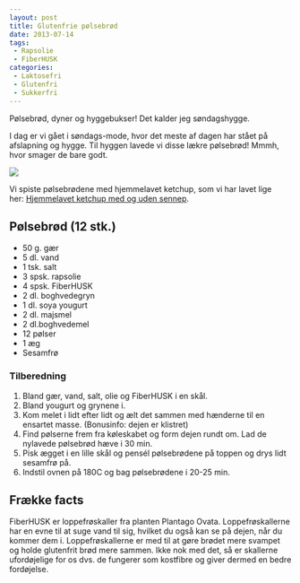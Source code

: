 ```yaml
---
layout: post
title: Glutenfrie pølsebrød
date: 2013-07-14
tags:
 - Rapsolie
 - FiberHUSK
categories:
 - Laktosefri
 - Glutenfri
 - Sukkerfri
---
```


Pølsebrød, dyner og hyggebukser! Det kalder jeg søndagshygge.

I dag er vi gået i søndags-mode, hvor det meste af dagen har stået på afslapning
og hygge. Til hyggen lavede vi disse lækre pølsebrød! Mmmh, hvor smager de bare
godt.

[ ![](http://3.bp.blogspot.com/-q93YgStJQlo/UeMMafmSVEI/AAAAAAAABAc/PqIdL00Yx3E/s1600/P%C3%B8lsebr%C3%B8d.jpg) ](http://3.bp.blogspot.com/-q93YgStJQlo/UeMMafmSVEI/AAAAAAAABAc/PqIdL00Yx3E/s1600/P%C3%B8lsebr%C3%B8d.jpg)


Vi spiste pølsebrødene med hjemmelavet ketchup, som vi har lavet lige
her: [Hjemmelavet ketchup med og uden sennep](TODO).

## Pølsebrød (12 stk.)
- 50 g. gær
- 5 dl. vand
- 1 tsk. salt
- 3 spsk. rapsolie
- 4 spsk. FiberHUSK
- 2 dl. boghvedegryn
- 1 dl. soya yougurt
- 2 dl. majsmel
- 2 dl.boghvedemel
- 12 pølser
- 1 æg
- Sesamfrø

### Tilberedning
1. Bland gær, vand, salt, olie og FiberHUSK i en skål.
2. Bland yougurt og grynene i.
3. Kom melet i lidt efter lidt og ælt det sammen med hænderne til en ensartet
   masse. (Bonusinfo: dejen er klistret)
4. Find pølserne frem fra køleskabet og form dejen rundt om. Lad de nylavede
   pølsebrød hæve i 30 min.
5. Pisk ægget i en lille skål og pensél pølsebrødene på toppen og drys lidt
   sesamfrø på.
6. Indstil ovnen på 180C og bag pølsebrødene i 20-25 min.

## Frække facts
FiberHUSK er loppefrøskaller fra planten Plantago Ovata. Loppefrøskallerne har
en evne til at suge vand til sig, hvilket du også kan se på dejen, når du kommer
dem i. Loppefrøskallerne er med til at gøre brødet mere svampet og holde
glutenfrit brød mere sammen. Ikke nok med det, så er skallerne ufordøjelige for
os dvs. de fungerer som kostfibre og giver dermed en bedre fordøjelse. 

